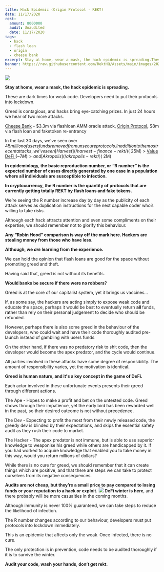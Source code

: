 ```yaml
---
title: Hack Epidemic (Origin Protocol - REKT)
date: 11/17/2020
rekt: 
  amount: 8000000
  audit: Unaudited
  date: 11/17/2020
tags:
  - hack
  - flash loan
  - origin
  - cheese bank
excerpt: Stay at home, wear a mask, the hack epidemic is spreading.These are dark times for weak code. Developers need to put their protocols into lockdown. Greed is contagious, and hacks bring eye-catching prizes. In just 24 hours we hear of two more attacks.
banner: https://raw.githubusercontent.com/RektHQ/Assets/main/images/2020/11/Unti111tled.png
---
```


![](https://raw.githubusercontent.com/RektHQ/Assets/main/images/2020/11/Unti111tled.png)

**Stay at home, wear a mask, the hack epidemic is spreading.**

These are dark times for weak code. Developers need to put their protocols into lockdown.

Greed is contagious, and hacks bring eye-catching prizes. In just 24 hours we hear of two more attacks.

[Cheese Bank](https://twitter.com/CheeseBank2020/status/1328343819201380353?s=20) - $3.3m via flashloan AMM oracle attack, [Origin Protocol](https://twitter.com/IslandKiyo/status/1328517581041491968?s=20), $8m via flash loan and faketoken re-entrancy

In the last 30 days, we’ve seen over $45 million of users funds removed from unsecure protocols. In addition to the most recent attacks, we’ve seen [Harvest](/harvest-finance-rekt/) (~$25M) > [Value DeFi ](/value-defi-rekt/)(~$7M)> and [Akropolis ](/akropolis-rekt/)(~$2M)

**In epidemiology, the basic reproduction number, or “R number” is the expected number of cases directly generated by one case in a population where all individuals are susceptible to infection.**

**In cryptocurrency, the R number is the quantity of protocols that are currently getting totally REKT by flash loans and fake tokens.**

We’re seeing the R number increase day by day as the publicity of each attack serves as duplication instructions for the next capable coder who’s willing to take risks.

Although each hack attracts attention and even some compliments on their expertise, we should remember not to glorify this behaviour.

**Any “Robin Hood” comparison is way off the mark here. Hackers are stealing money from those who have less.**

**Although, we *are* learning from the experience.**

We can hold the opinion that flash loans are good for the space without promoting greed and theft.

Having said that, greed is not without its benefits.

**Would banks be secure if there were no robbers?**

Greed is at the core of our capitalist system, yet it brings us vaccines...

If, as some say, the hackers are acting simply to expose weak code and educate the space, perhaps it would be best to eventually return **all** funds, rather than rely on their personal judgement to decide who should be refunded.

However, perhaps there is also some greed in the behaviour of the developers, who could wait and have their code thoroughly audited pre-launch instead of gambling with users funds.

On the other hand, if there was no predatory risk to shit code, then the developer would become the apex predator, and the cycle would continue.

All parties involved in these attacks have some degree of responsibility. The amount of responsibility varies, yet the motivation is identical.

**Greed is human nature, and it's a key concept in the game of DeFi.**

Each actor involved in these unfortunate events presents their greed through different actions.

The Ape - Hopes to make a profit and bet on the untested code. Greed shows through their impatience, yet the early bird has been rewarded well in the past, so their desired outcome is not without precedence.

The Dev - Expecting to profit the most from their newly released code, the greedy dev is blinded by their expectations, and skips the essential safety audit as they rush their code to market.

The Hacker - The apex predator is not immune, but is able to use superior knowledge to weaponise his greed while others are handicapped by it. If you had worked to acquire knowledge that enabled you to take money in this way, would you return millions of dollars?

While there is no cure for greed, we should remember that it can create things which are positive, and that there are steps we can take to protect ourselves from its negative consequences.

**Audits are not cheap, but they’re a small price to pay compared to losing funds or your reputation to a hack or exploit.**
![](https://raw.githubusercontent.com/RektHQ/Assets/main/images/2020/11/spanish-flu-promo-4.jpeg)
**DeFi winter is here**, and there probably will be more casualties in the coming months.

Although immunity is never 100% guaranteed, we can take steps to reduce the likelihood of infection.

The R number changes according to our behaviour, developers must put protocols into lockdown immediately.

This is an epidemic that affects only the weak. Once infected, there is no cure.

The only protection is in prevention, code needs to be audited thoroughly if it is to survive the winter.

**Audit your code, wash your hands, don’t get rekt.**
